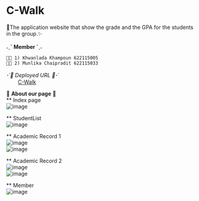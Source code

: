 # C-Walk

🥫The application website that show
the grade and the GPA for the students in the group.✨  <br>
<br>
**˗ˏˋ Member ´ˎ˗**
```
🤸🏻‍ 1) Khwanlada Khampoun 622115005 
🤸🏻 2) Munlika Chaipradit 622115033 
```

 ･῾*🥦 Deployed URL 🧀*･῾ <br>
⠀⠀⠀[C-Walk](https://khwanlada.github.io/C-Walk/)

👻 **About our page** 🎃<br>
 ** Index page <br>
![image](https://user-images.githubusercontent.com/86364342/149669764-f549e593-23e4-408f-b6ff-1d248dd37820.png)<br>

** StudentList <br>
![image](https://user-images.githubusercontent.com/86364342/149669812-e27f90f0-9dcb-4c67-8a0e-fee94e3bc5d3.png)<br>

** Academic Record 1 <br>
![image](https://user-images.githubusercontent.com/86364342/149669847-ae11dfeb-79ac-4305-9f0f-9105898e52ee.png)<br>
![image](https://media.discordapp.net/attachments/775568318823399436/932318840694644756/unknown.png?width=1350&height=676)

** Academic Record 2 <br>
![image](https://user-images.githubusercontent.com/86364342/149669894-ccaac5a1-4cd3-45ac-a4bf-6960c0f7fb36.png)<br>
![image](https://media.discordapp.net/attachments/775568318823399436/932318940586197052/unknown.png?width=1350&height=676) 


** Member <br>
![image](https://user-images.githubusercontent.com/86364342/149669915-ec3fa8e5-f0f0-446d-929b-9d88bb23a297.png)<br>
